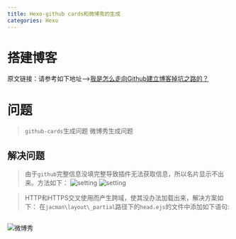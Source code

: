 ```yaml
---
title: Hexo-github cards和微博秀的生成
categories: Hexo
---
```


# 搭建博客
原文链接：请参考如下地址-->[我是怎么走向Github建立博客掉坑之路的？](http://www.jianshu.com/p/73741f7934c3)

# 问题
> `github-cards`生成问题
> 微博秀生成问题
## 解决问题
> 由于`github`完整信息没填完整导致插件无法获取信息，所以名片显示不出来。方法如下：
![setting](img/github-setting.png)
![setting](img/github-profile.png)

> HTTP和HTTPS交叉使用而产生跨域，使其没办法加载出来，解决方案如下：
> 在`jacman\layout\_partial`路径下的`head.ejs`的文件中添加如下语句:
``` js

```


![微博秀](img/weiboShow.png)